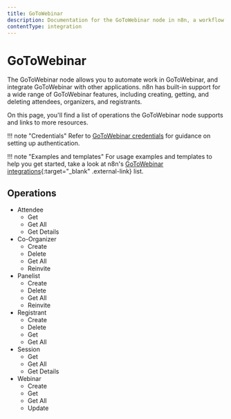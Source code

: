 ```yaml
---
title: GoToWebinar
description: Documentation for the GoToWebinar node in n8n, a workflow automation platform. Includes details of operations and configuration, and links to examples and credentials information.
contentType: integration
---
```


# GoToWebinar

The GoToWebinar node allows you to automate work in GoToWebinar, and integrate GoToWebinar with other applications. n8n has built-in support for a wide range of GoToWebinar features, including creating, getting, and deleting attendees, organizers, and registrants.

On this page, you'll find a list of operations the GoToWebinar node supports and links to more resources.

!!! note "Credentials"
    Refer to [GoToWebinar credentials](/integrations/builtin/credentials/gotowebinar/) for guidance on setting up authentication. 

!!! note "Examples and templates"
    For usage examples and templates to help you get started, take a look at n8n's [GoToWebinar integrations](https://n8n.io/integrations/gotowebinar/){:target="_blank" .external-link} list.


## Operations

* Attendee
    * Get
    * Get All
    * Get Details
* Co-Organizer
    * Create
    * Delete
    * Get All
    * Reinvite
* Panelist
    * Create
    * Delete
    * Get All
    * Reinvite
* Registrant
    * Create
    * Delete
    * Get
    * Get All
* Session
    * Get
    * Get All
    * Get Details
* Webinar
    * Create
    * Get
    * Get All
    * Update
